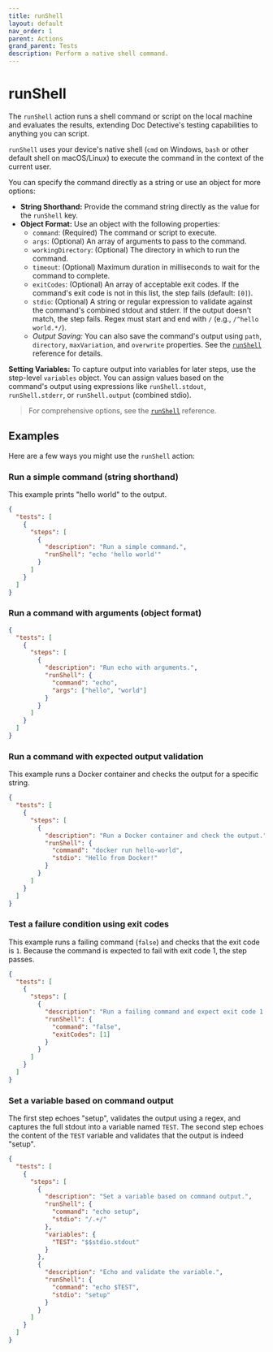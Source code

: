```yaml
---
title: runShell
layout: default
nav_order: 1
parent: Actions
grand_parent: Tests
description: Perform a native shell command.
---
```


# runShell

The `runShell` action runs a shell command or script on the local machine and evaluates the results, extending Doc Detective's testing capabilities to anything you can script.

`runShell` uses your device's native shell (`cmd` on Windows, `bash` or other default shell on macOS/Linux) to execute the command in the context of the current user.

You can specify the command directly as a string or use an object for more options:

- **String Shorthand:** Provide the command string directly as the value for the `runShell` key.
- **Object Format:** Use an object with the following properties:
  - `command`: (Required) The command or script to execute.
  - `args`: (Optional) An array of arguments to pass to the command.
  - `workingDirectory`: (Optional) The directory in which to run the command.
  - `timeout`: (Optional) Maximum duration in milliseconds to wait for the command to complete.
  - `exitCodes`: (Optional) An array of acceptable exit codes. If the command's exit code is not in this list, the step fails (default: `[0]`).
  - `stdio`: (Optional) A string or regular expression to validate against the command's combined stdout and stderr. If the output doesn't match, the step fails. Regex must start and end with `/` (e.g., `/^hello world.*/`).
  - *Output Saving:* You can also save the command's output using `path`, `directory`, `maxVariation`, and `overwrite` properties. See the [`runShell`](/docs/references/schemas/runShell) reference for details.

**Setting Variables:** To capture output into variables for later steps, use the step-level `variables` object. You can assign values based on the command's output using expressions like `runShell.stdout`, `runShell.stderr`, or `runShell.output` (combined stdio).

> For comprehensive options, see the [`runShell`](/docs/references/schemas/runShell) reference.

## Examples

Here are a few ways you might use the `runShell` action:

### Run a simple command (string shorthand)

This example prints "hello world" to the output.

```json
{
  "tests": [
    {
      "steps": [
        {
          "description": "Run a simple command.",
          "runShell": "echo 'hello world'"
        }
      ]
    }
  ]
}
```

### Run a command with arguments (object format)

```json
{
  "tests": [
    {
      "steps": [
        {
          "description": "Run echo with arguments.",
          "runShell": {
            "command": "echo",
            "args": ["hello", "world"]
          }
        }
      ]
    }
  ]
}
```

### Run a command with expected output validation

This example runs a Docker container and checks the output for a specific string.

```json
{
  "tests": [
    {
      "steps": [
        {
          "description": "Run a Docker container and check the output.",
          "runShell": {
            "command": "docker run hello-world",
            "stdio": "Hello from Docker!"
          }
        }
      ]
    }
  ]
}
```

### Test a failure condition using exit codes

This example runs a failing command (`false`) and checks that the exit code is `1`. Because the command is expected to fail with exit code 1, the step passes.

```json
{
  "tests": [
    {
      "steps": [
        {
          "description": "Run a failing command and expect exit code 1.",
          "runShell": {
            "command": "false",
            "exitCodes": [1]
          }
        }
      ]
    }
  ]
}
```

### Set a variable based on command output

The first step echoes "setup", validates the output using a regex, and captures the full stdout into a variable named `TEST`. The second step echoes the content of the `TEST` variable and validates that the output is indeed "setup".

```json
{
  "tests": [
    {
      "steps": [
        {
          "description": "Set a variable based on command output.",
          "runShell": {
            "command": "echo setup",
            "stdio": "/.+/"
          },
          "variables": {
            "TEST": "$$stdio.stdout" 
          }
        },
        {
          "description": "Echo and validate the variable.",
          "runShell": {
            "command": "echo $TEST",
            "stdio": "setup"
          }
        }
      ]
    }
  ]
}
```
